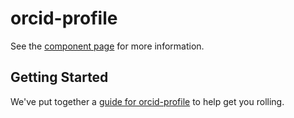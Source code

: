 # orcid-profile

See the [component page](http://hubgit.github.io/orcid-profile) for more information.

## Getting Started

We've put together a [guide for orcid-profile](http://www.polymer-project.org/docs/start/reusableelements.html) to help get you rolling.
